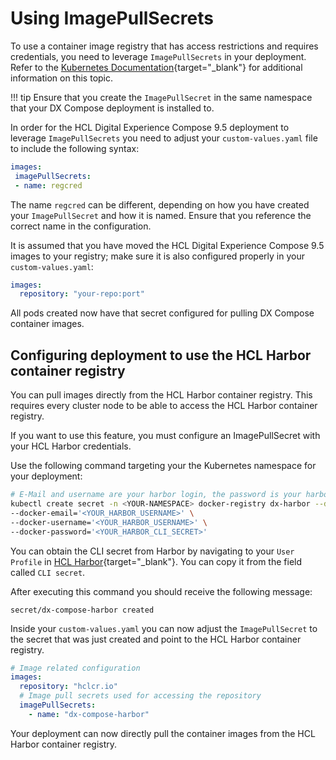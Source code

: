 # Using ImagePullSecrets

To use a container image registry that has access restrictions and requires credentials, you need to leverage `ImagePullSecrets` in your deployment. Refer to the [Kubernetes Documentation](https://kubernetes.io/docs/tasks/configure-pod-container/pull-image-private-registry/){target="_blank"} for additional information on this topic.

<!-- 
You can use this method to have your helm deployment directly access either the HCL container registry or your own container registry.
-->
!!! tip
    Ensure that you create the `ImagePullSecret` in the same namespace that your DX Compose deployment is installed to.

In order for the HCL Digital Experience Compose 9.5 deployment to leverage `ImagePullSecrets` you need to adjust your `custom-values.yaml` file to include the following syntax:

```yaml
images:
 imagePullSecrets:
 - name: regcred         
```

The name `regcred` can be different, depending on how you have created your `ImagePullSecret` and how it is named. Ensure that you reference the correct name in the configuration.

It is assumed that you have moved the HCL Digital Experience Compose 9.5 images to your registry; make sure it is also configured properly in your `custom-values.yaml`:

```yaml
images:
  repository: "your-repo:port"                
```

All pods created now have that secret configured for pulling DX Compose container images.

## Configuring deployment to use the HCL Harbor container registry

You can pull images directly from the HCL Harbor container registry. This requires every cluster node to be able to access the HCL Harbor container registry.

If you want to use this feature, you must configure an ImagePullSecret with your HCL Harbor credentials.

Use the following command targeting your the Kubernetes namespace for your deployment:

```sh
# E-Mail and username are your harbor login, the password is your harbor CLI secret
kubectl create secret -n <YOUR-NAMESPACE> docker-registry dx-harbor --docker-server="hclcr.io" \
--docker-email='<YOUR_HARBOR_USERNAME>' \
--docker-username='<YOUR_HARBOR_USERNAME>' \
--docker-password='<YOUR_HARBOR_CLI_SECRET>'
```

You can obtain the CLI secret from Harbor by navigating to your `User Profile` in [HCL Harbor](https://hclcr.io){target="_blank"}. You can copy it from the field called `CLI secret`.

After executing this command you should receive the following message:

```text
secret/dx-compose-harbor created
```

Inside your `custom-values.yaml` you can now adjust the `ImagePullSecret` to the secret that was just created and point to the HCL Harbor container registry.

```yaml
# Image related configuration
images:
  repository: "hclcr.io"  
  # Image pull secrets used for accessing the repository
  imagePullSecrets:
    - name: "dx-compose-harbor"
```

Your deployment can now directly pull the container images from the HCL Harbor container registry.